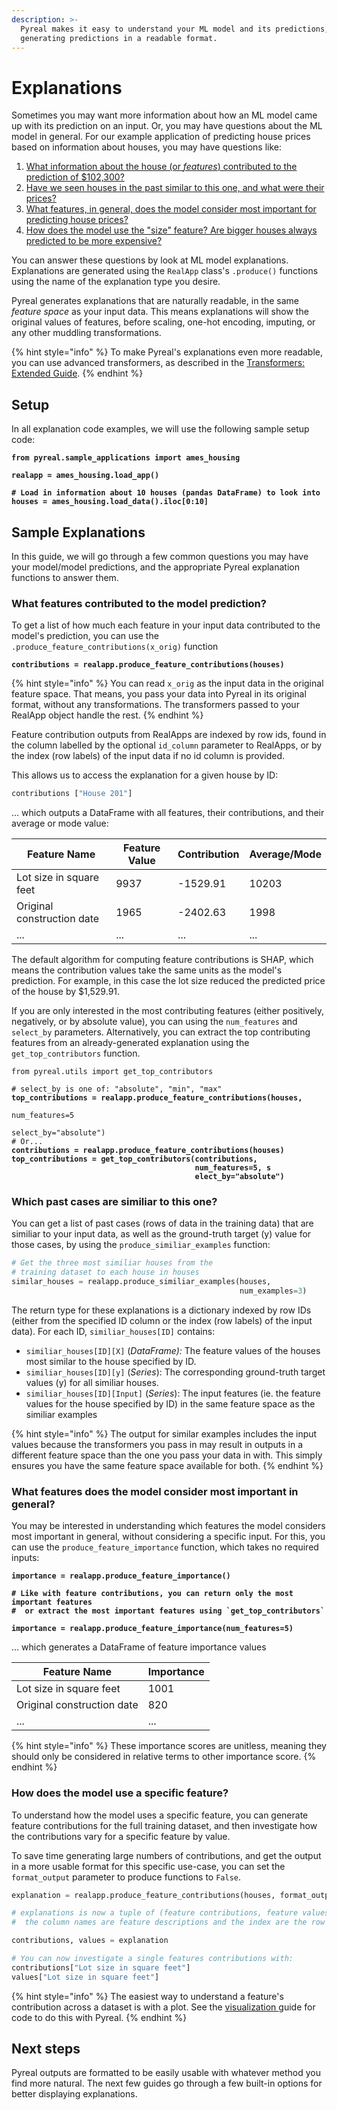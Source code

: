 ```yaml
---
description: >-
  Pyreal makes it easy to understand your ML model and its predictions,
  generating predictions in a readable format.
---
```


# Explanations

Sometimes you may want more information about how an ML model came up with its prediction on an input. Or, you may have questions about the ML model in general. For our example application of predicting house prices based on information about houses, you may have questions like:

1. [What information about the house (or _features_) contributed to the prediction of $102,300?](explanations.md#what-features-contributed-to-the-model-prediction)
2. [Have we seen houses in the past similar to this one, and what were their prices?](explanations.md#which-past-cases-are-similiar-to-this-one)
3. [What features, in general, does the model consider most important for predicting house prices?](explanations.md#what-features-does-the-model-consider-most-important-in-general)
4. [How does the model use the "size" feature? Are bigger houses always predicted to be more expensive?](explanations.md#how-does-the-model-use-a-specific-feature)

You can answer these questions by look at ML model explanations. Explanations are generated using the `RealApp` class's `.produce()` functions using the name of the explanation type you desire.

Pyreal generates explanations that are naturally readable, in the same _feature space_ as your input data. This means explanations will show the original values of features, before scaling, one-hot encoding, imputing, or any other muddling transformations.&#x20;

{% hint style="info" %}
To make Pyreal's explanations even more readable, you can use advanced transformers, as described in the [Transformers: Extended Guide](../data-preparation-and-modelling/transformers-extended-guide.md).
{% endhint %}

## Setup

In all explanation code examples, we will use the following sample setup code:

<pre class="language-python"><code class="lang-python"><strong>from pyreal.sample_applications import ames_housing
</strong><strong>
</strong><strong>realapp = ames_housing.load_app()
</strong><strong>
</strong><strong># Load in information about 10 houses (pandas DataFrame) to look into
</strong><strong>houses = ames_housing.load_data().iloc[0:10]
</strong></code></pre>

## Sample Explanations

In this guide, we will go through a few common questions you may have your model/model predictions, and the appropriate Pyreal explanation functions to answer them.

### What features contributed to the model prediction?

To get a list of how much each feature in your input data contributed to the model's prediction, you can use the `.produce_feature_contributions(x_orig)` function

<pre class="language-python"><code class="lang-python"><strong>contributions = realapp.produce_feature_contributions(houses)
</strong></code></pre>

{% hint style="info" %}
You can read `x_orig` as the input data in the original feature space. That means, you pass your data into Pyreal in its original format, without any transformations. The transformers passed to your RealApp object handle the rest.
{% endhint %}

Feature contribution outputs from RealApps are indexed by row ids, found in the column labelled by the optional `id_column` parameter to RealApps, or by the index (row labels) of the input data if no id column is provided.&#x20;

This allows us to access the explanation for a given house by ID:

```python
contributions ["House 201"]
```

... which outputs a DataFrame with all features, their contributions, and their average or mode value:

| Feature Name               | Feature Value | Contribution | Average/Mode |
| -------------------------- | ------------- | ------------ | ------------ |
| Lot size in square feet    | 9937          | -1529.91     | 10203        |
| Original construction date | 1965          | -2402.63     | 1998         |
| ...                        | ...           | ...          | ...          |

The default algorithm for computing feature contributions is SHAP, which means the contribution values take the same units as the model's prediction. For example, in this case the lot size reduced the predicted price of the house by $1,529.91.

If you are only interested in the most contributing features (either positively, negatively, or by absolute value), you can using the `num_features` and `select_by` parameters. Alternatively, you can extract the top contributing features from an already-generated explanation using the `get_top_contributors` function.

<pre class="language-python"><code class="lang-python">from pyreal.utils import get_top_contributors

# select_by is one of: "absolute", "min", "max"
<strong>top_contributions = realapp.produce_feature_contributions(houses, 
</strong>                                                          num_features=5
                                                          select_by="absolute")
# Or...
<strong>contributions = realapp.produce_feature_contributions(houses)
</strong><strong>top_contributions = get_top_contributors(contributions, 
</strong><strong>                                         num_features=5, s
</strong><strong>                                         elect_by="absolute")
</strong></code></pre>

### Which past cases are similiar to this one?

You can get a list of past cases (rows of data in the training data) that are similiar to your input data, as well as the ground-truth target (y) value for those cases, by using the `produce_similiar_examples` function:

```python
# Get the three most similiar houses from the 
# training dataset to each house in houses
similar_houses = realapp.produce_similiar_examples(houses, 
                                                   num_examples=3)
```

The return type for these explanations is a dictionary indexed by row IDs (either from the specified ID column or the index (row labels) of the input data). For each ID, `similiar_houses[ID]` contains:

* `similiar_houses[ID][X]` (_DataFrame):_ The feature values of the houses most similar to the house specified by ID.
* `similiar_houses[ID][y]` (_Series_): The corresponding ground-truth target values (y) for all similiar houses.
* `similiar_houses[ID][Input]` (_Series_): The input features (ie. the feature values for the house specified by ID) in the same feature space as the similiar examples

{% hint style="info" %}
The output for similar examples includes the input values because the transformers you pass in may result in outputs in a different feature space than the one you pass your data in with. This simply ensures you have the same feature space available for both.
{% endhint %}

### What features does the model consider most important in general?

You may be interested in understanding which features the model considers most important in general, without considering a specific input. For this, you can use the `produce_feature_importance` function, which takes no required inputs:

<pre class="language-python"><code class="lang-python"><strong>importance = realapp.produce_feature_importance()
</strong><strong>
</strong><strong># Like with feature contributions, you can return only the most important features
</strong><strong>#  or extract the most important features using `get_top_contributors`
</strong><strong>
</strong><strong>importance = realapp.produce_feature_importance(num_features=5)
</strong></code></pre>

... which generates a DataFrame of feature importance values

| Feature Name               | Importance |
| -------------------------- | ---------- |
| Lot size in square feet    | 1001       |
| Original construction date | 820        |
| ...                        | ...        |

{% hint style="info" %}
These importance scores are unitless, meaning they should only be considered in relative terms to other importance score.
{% endhint %}

### How does the model use a specific feature?

To understand how the model uses a specific feature, you can generate feature contributions for the full training dataset, and then investigate how the contributions vary for a specific feature by value.

To save time generating large numbers of contributions, and get the output in a more usable format for this specific use-case, you can set the `format_output` parameter to produce functions to `False`.

```python
explanation = realapp.produce_feature_contributions(houses, format_output=False)

# explanations is now a tuple of (feature contributions, feature values), where
#  the column names are feature descriptions and the index are the row ids.

contributions, values = explanation

# You can now investigate a single features contributions with:
contributions["Lot size in square feet"]
values["Lot size in square feet"]
```

{% hint style="info" %}
The easiest way to understand a feature's contribution across a dataset is with a plot. See the [visualization ](visualizing-explanations.md)guide for code to do this with Pyreal.
{% endhint %}

## Next steps

Pyreal outputs are formatted to be easily usable with whatever method you find more natural. The next few guides go through a few built-in options for better displaying explanations.
